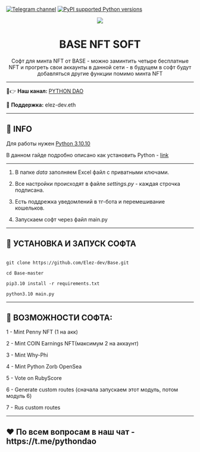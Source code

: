 [![Telegram channel](https://img.shields.io/endpoint?url=https://runkit.io/damiankrawczyk/telegram-badge/branches/master?url=https://t.me/developercode1)](https://t.me/developercode1)
[![PyPI supported Python versions](https://img.shields.io/badge/Python%203.10.10-8A2BE2)](https://www.python.org/downloads/release/python-31010/)

<div align="center">
  <img src="https://ctf-images-01.coinbasecdn.net/c5bd0wqjc7v0/5kbm9b5W1gYOdCZpkb8nAV/3bb74d01953bef05f4cf258adc5ee887/Base_Blog_header.png"  />
  <h1>BASE NFT SOFT</h1>
  <p>Софт для минта NFT от BASE - можно заминтить четыре бесплатные NFT и прогреть свои аккаунты в данной сети - в будущем в софт будут добавляться другие функции помимо минта NFT</p>
</div>

---

🤠👉 <b>Наш канал:</b> [PYTHON DAO](https://t.me/developercode1)

🤗 <b>Поддержка:</b> elez-dev.eth

---
<h2>🙊 INFO</h2>

Для работы нужен [Python 3.10.10](https://www.python.org/downloads/release/python-31010/)

В данном гайде подробно описано как установить Python - [link](https://mirror.xyz/wiedzmin.eth/Z06W81VrxO9KI88vkcxeW0Lc8f2nBo5Wdyqce0HTNm8)

---
1. В папке _data_ заполняем Excel файл с приватными ключами.

2. Все настройки происходят в файле _settings.py_ - каждая строчка подписана.

3. Есть поддрежка уведомлений в тг-бота и перемешивание кошельков.

4. Запускаем софт через файл main.py

---
<h2>🚀 УСТАНОВКА И ЗАПУСК СОФТА</h2>

```

git clone https://github.com/Elez-dev/Base.git

cd Base-master

pip3.10 install -r requirements.txt

python3.10 main.py

```
---
<h2>🤖 ВОЗМОЖНОСТИ СОФТА:</h2>

1 - Mint Penny NFT (1 на акк)

2 - Mint COIN Earnings NFT(максимум 2 на аккаунт)

3 - Mint Why-Phi

4 - Mint Python Zorb OpenSea

5 - Vote on RubyScore

6 - Generate custom routes (сначала запускаем этот модуль, потом модуль 6)

7 - Rus custom routes

---
<h2>❤️ По всем вопросам в наш чат - https://t.me/pythondao</h2>
